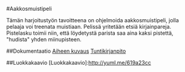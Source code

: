 #Aakkosmuistipeli
 
Tämän harjoitustyön tavoitteena on ohjelmoida aakkosmuistipeli, jolla pelaaja voi treenata muistiaan.
Pelissä yritetään etsiä kirjainpareja. 
Pistelasku toimii niin, että löydetystä parista saa aina kaksi pistettä,
"hudista" yhden miinupisteen.

##Dokumentaatio
[Aiheen kuvaus](Dokumentaatio/aiheenKuvausJaRakenne.md)
[Tuntikirjanpito](Dokumentaatio/tuntikirjanpito.md)

##Luokkakaavio
[Luokkakaavio]:http://yuml.me/619a23cc
